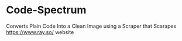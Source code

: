 # Code-Spectrum
Converts Plain Code Into a Clean Image using a Scraper that Scarapes https://www.ray.so/ website
